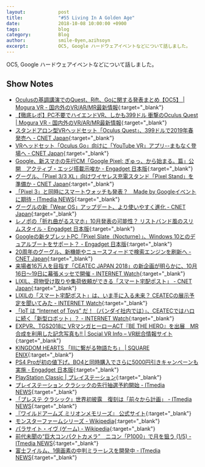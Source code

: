 ```yaml
---
layout:            post
title:             "#55 Living In A Golden Age"
date:              2018-10-08 10:00:00 +0900
tags:              blog
category:          Blog
author:            smile-0yen,azihsoyn
excerpt:           OC5, Google ハードウェアイベントなどについて話しました。
---
```

OC5, Google ハードウェアイベントなどについて話しました。

## Show Notes
- [Oculusの基調講演でのQuest、Rift、Goに関する発表まとめ【OC5】 \| Mogura VR \- 国内外のVR/AR/MR最新情報](https://www.moguravr.com/oculus-quest-rift-go/){:target="_blank"}
- [【徹底レポ】PC不要でハイエンドVR、しかも399ドル 衝撃のOculus Quest \| Mogura VR \- 国内外のVR/AR/MR最新情報](https://www.moguravr.com/oculus-quest-2/){:target="_blank"}
- [スタンドアロン型VRヘッドセット「Oculus Quest」、399ドルで2019年春発売へ \- CNET Japan](https://japan.cnet.com/article/35126157/){:target="_blank"}
- [VRヘッドセット「Oculus Go」向けに「YouTube VR」アプリ\-\-まもなく登場へ \- CNET Japan](https://japan.cnet.com/article/35126159/){:target="_blank"}
- [Google、新スマホの先行CM「Google Pixel: ぎゅっ、から始まる。篇」公開　アクティブ・エッジ搭載示唆か \- Engadget 日本版](https://japanese.engadget.com/2018/10/01/google-cm-google-pixel/){:target="_blank"}
- [グーグル、「Pixel 3/3 XL」向けワイヤレス充電スタンド「Pixel Stand」を準備か \- CNET Japan](https://japan.cnet.com/article/35126169/){:target="_blank"}
- [「Pixel 3」と同時にスマートウォッチも発表？　Made by Googleイベントに期待 \- ITmedia NEWS](http://www.itmedia.co.jp/news/articles/1809/24/news013.html){:target="_blank"}
- [グーグルの新「Wear OS」アップデート、より使いやすく進化 \- CNET Japan](https://japan.cnet.com/article/35126315/){:target="_blank"}
- [レノボの「折れ曲がるスマホ」10月発表の可能性？ リストバンド風のスリムスタイル \- Engadget 日本版](https://japanese.engadget.com/2018/09/29/10/){:target="_blank"}
- [Googleの新タブレットPC「Pixel Slate（Nocturne）」、Windows 10とのデュアルブートをサポート？ \- Engadget 日本版](https://japanese.engadget.com/2018/10/02/google-pc-pixel-slate-nocturne-windows-10/){:target="_blank"}
- [20周年のグーグル、新機能やニュースフィードで検索エンジンを刷新へ \- CNET Japan](https://japan.cnet.com/article/35126035/){:target="_blank"}
- [来場者16万人を目指す「CEATEC JAPAN 2018」の新企画が明らかに、10月16日～19日に幕張メッセで開催 \- INTERNET Watch](https://internet.watch.impress.co.jp/docs/news/1144334.html){:target="_blank"}
- [LIXIL、荷物受け取りや集荷依頼ができる「スマート宅配ポスト」 \- CNET Japan](https://japan.cnet.com/article/35126132/){:target="_blank"}
- [LIXILの「スマート宅配ポスト」は、いま手に入る未来？ CEATECの展示予定を聞いてみた \- INTERNET Watch](https://internet.watch.impress.co.jp/docs/interview/1142548.html){:target="_blank"}
- [「IoT は “Internet of Toys” だ！（バンダイ社内では）」、CEATECではハロに続く「新型ロボット」？ \- INTERNET Watch](https://internet.watch.impress.co.jp/docs/interview/1142507.html){:target="_blank"}
- [EXPVR、TGS2018に VRマンガヒーローACT『BE THE HERO』を出展　MR合成を利用した記念写真も\!\! \| Social VR Info – VR総合情報サイト](https://svrinfo.jp/detail?p=220165){:target="_blank"}
- [KINGDOM HEARTS 「IIIに繋がる物語たち」 \| SQUARE ENIX](https://www.jp.square-enix.com/kingdom/episode/){:target="_blank"}
- [PS4 Proが初の値下げ。BO4と同時購入でさらに5000円引きキャンペーンも実施 \- Engadget 日本版](https://japanese.engadget.com/2018/10/01/ps4-pro-bo4-5000/){:target="_blank"}
- [PlayStation Classic \| プレイステーション](https://www.jp.playstation.com/psclassic/){:target="_blank"}
- [プレイステーション クラシックの先行抽選予約開始 \- ITmedia NEWS](http://www.itmedia.co.jp/news/articles/1809/20/news083.html){:target="_blank"}
- [「プレステ クラシック」世界初披露　復刻は「前々から計画」 \- ITmedia NEWS](http://www.itmedia.co.jp/news/articles/1809/20/news084.html){:target="_blank"}
- [『ワイルドアームズ ミリオンメモリーズ』 公式サイト](https://wild-arms.com/img/top/mv/mv_copy.png){:target="_blank"}
- [モンスターファームシリーズ \- Wikipedia](https://ja.wikipedia.org/wiki/%E3%83%A2%E3%83%B3%E3%82%B9%E3%82%BF%E3%83%BC%E3%83%95%E3%82%A1%E3%83%BC%E3%83%A0%E3%82%B7%E3%83%AA%E3%83%BC%E3%82%BA){:target="_blank"}
- [パラサイト・イヴ \(ゲーム\) \- Wikipedia](https://ja.wikipedia.org/wiki/%E3%83%91%E3%83%A9%E3%82%B5%E3%82%A4%E3%83%88%E3%83%BB%E3%82%A4%E3%83%B4_(%E3%82%B2%E3%83%BC%E3%83%A0)){:target="_blank"}
- [前代未聞の“巨大コンパクトカメラ”　ニコン「P1000」で月を狙う \(1/5\) \- ITmedia NEWS](http://www.itmedia.co.jp/news/articles/1810/01/news061.html){:target="_blank"}
- [富士フイルム、1億画素の中判ミラーレスを開発中 \- ITmedia NEWS](http://www.itmedia.co.jp/news/articles/1809/26/news081.html){:target="_blank"}
